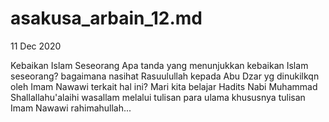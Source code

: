 # asakusa_arbain_12.md
11 Dec 2020

Kebaikan Islam Seseorang
Apa tanda yang menunjukkan kebaikan Islam seseorang?
bagaimana nasihat Rasuulullah kepada Abu Dzar yg dinukilkqn oleh Imam Nawawi terkait hal ini?
Mari kita belajar Hadits Nabi Muhammad Shallallahu'alaihi wasallam melalui tulisan para ulama khususnya tulisan Imam Nawawi rahimahullah... 
